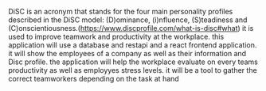 DiSC is an acronym that stands for the four main personality profiles described in the DiSC model: (D)ominance, (i)nfluence, (S)teadiness and (C)onscientiousness.(https://www.discprofile.com/what-is-disc#what)
it is used to improve teamwork and productivity at the workplace.
this application will use a database and restapi and a react frontend application.
it will show the employees of a company as well as their information and Disc profile.
the application will help the workplace evaluate on every teams productivity as well as employyes stress levels.
it will be a tool to gather the correct teamworkers depending on the task at hand
